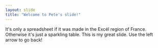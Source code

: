 ```yaml
---
layout: slide
title: "Welcome to Pete's slide!"
---
```

It's only a spreadsheet if it was made in the Excél region of France. Otherwise it's just a sparkling table.
This is my great slide.
Use the left arrow to go back!
